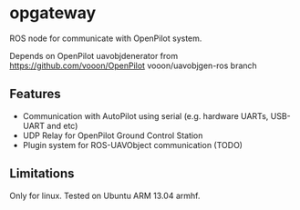 opgateway
=========

ROS node for communicate with OpenPilot system.

Depends on OpenPilot uavobjdenerator from https://github.com/vooon/OpenPilot vooon/uavobjgen-ros branch


Features
--------

  * Communication with AutoPilot using serial (e.g. hardware UARTs, USB-UART and etc)
  * UDP Relay for OpenPilot Ground Control Station
  * Plugin system for ROS-UAVObject communication (TODO)


Limitations
-----------

Only for linux.
Tested on Ubuntu ARM 13.04 armhf.
